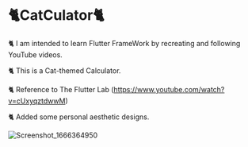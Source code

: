 # 🐈CatCulator🐈
🐈 I am intended to learn Flutter FrameWork by recreating and following YouTube videos.

🐈 This is a Cat-themed Calculator.

🐈 Reference to The Flutter Lab (https://www.youtube.com/watch?v=cUxyqztdwwM)

🐈 Added some personal aesthetic designs.


![Screenshot_1666364950](https://user-images.githubusercontent.com/66780058/197229026-b4458ff3-1632-4c19-9f6a-6919abe24bd5.png)
